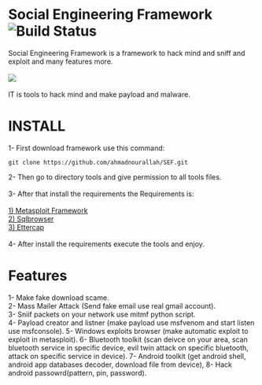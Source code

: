 # Social Engineering Framework ![Build Status](http://webscan.esy.es/web.svg)<br>
Social Engineering Framework is a framework to hack mind and sniff and exploit and many features more.<br><br>
<img src="http://webscan.esy.es/sef.png"><br><br>
IT is tools to hack mind and make payload and malware.<br>
# INSTALL
1- First download framework use this command:
```
git clone https://github.com/ahmadnourallah/SEF.git
```
2- Then go to directory tools and give permission to all tools files.
<br><br>
3- After that install the requirements the Requirements is:<br><br>
[1) Metasploit Framework](https://github.com/rapid7/metasploit-framework)<br>
[2) Sqlbrowser](https://github.com/sqlitebrowser/sqlitebrowser)<br>
[3) Ettercap](https://github.com/Ettercap/ettercap)<br><br>
4- After install the requirements execute the tools and enjoy. 
# Features
1- Make fake download scame.<br>
2- Mass Mailer Attack (Send fake email use real gmail account).<br>
3- Sniif packets on your network use mitmf python script.<br>
4- Payload creator and listner (make payload use msfvenom and start listen use msfconsole).
5- Windows exploits browser (make automatic exploit to exploit in metasploit).
6- Bluetooth toolkit (scan deivce on your area, scan bluetooth service in specific device, evil twin attack on specific bluetooth, attack on specific service in device).
7- Android toolkit (get android shell, android app databases decoder, download file from device),
8- Hack android passowrd(pattern, pin, password).<br>




